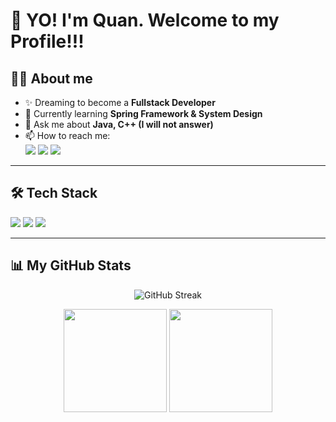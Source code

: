 # 👋 YO! I'm Quan. Welcome to my Profile!!!

## 👨‍💻 About me
- ✨ Dreaming to become a **Fullstack Developer**  
- 🌱 Currently learning **Spring Framework & System Design**  
- 💬 Ask me about **Java, C++ (I will not answer)**  
- 📫 How to reach me:  
  <a href="mailto:tquan2809@gmail.com"><img src="https://img.shields.io/badge/Gmail-D14836?style=for-the-badge&logo=gmail&logoColor=white"/></a>
  <a href="https://www.linkedin.com/in/mnhquandev"><img src="https://img.shields.io/badge/LinkedIn-0077B5?style=for-the-badge&logo=linkedin&logoColor=white"/></a>
  <a href="https://facebook.com/mnhquanoxl"><img src="https://img.shields.io/badge/Facebook-1877F2?style=for-the-badge&logo=facebook&logoColor=white"/></a>

---

## 🛠️ Tech Stack  
<img src="https://img.shields.io/badge/Java-ED8B00?style=for-the-badge&logo=openjdk&logoColor=white"/> <img src="https://img.shields.io/badge/C++-00599C?style=for-the-badge&logo=cplusplus&logoColor=white"/> <img src="https://img.shields.io/badge/Spring-6DB33F?style=for-the-badge&logo=spring&logoColor=white"/>

---

## 📊 My GitHub Stats
<p align="center">
  <img src="https://github-readme-streak-stats.herokuapp.com/?user=mnhquan&theme=radical" alt="GitHub Streak"/>
</p>

<p align="center">
  <img src="https://github-readme-stats.vercel.app/api?username=mnhquan&show_icons=true&theme=radical" height="165"/>
  <img src="https://github-readme-stats.vercel.app/api/top-langs/?username=mnhquan&layout=compact&theme=radical" height="165"/>
</p>
